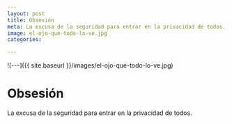 ```yaml
---
layout: post
title: Obsesión
meta: La excusa de la seguridad para entrar en la privacidad de todos.
image: el-ojo-que-todo-lo-ve.jpg
categories:

---
```


![---]({{ site.baseurl }}/images/el-ojo-que-todo-lo-ve.jpg)

# Obsesión

La excusa de la seguridad para entrar en la privacidad de todos.
